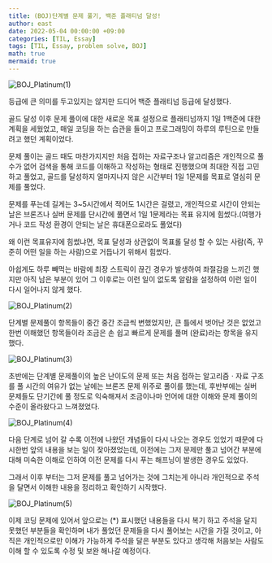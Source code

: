 ```yaml
---
title: (BOJ)단계별 문제 풀기, 백준 플래티넘 달성!
author: east
date: 2022-05-04 00:00:00 +09:00
categories: [TIL, Essay]
tags: [TIL, Essay, problem solve, BOJ]
math: true
mermaid: true
---
```


![BOJ_Platinum(1)](https://user-images.githubusercontent.com/77319450/166493824-37876ab1-392d-4fe7-ab6f-a0f7e255e64b.PNG)

등급에 큰 의미를 두고있지는 않지만 드디어 백준 플래티넘 등급에 달성했다.

골드 달성 이후 문제 풀이에 대한 새로운 목표 설정으로 플래티넘까지 1일 1백준에 대한 계획을 세웠었고, 매일 코딩을 하는 습관을 들이고 프로그래밍이 하루의 루틴으로 만들려고 했던 계획이었다.

문제 풀이는 골드 때도 마찬가지지만 처음 접하는 자료구조나 알고리즘은 개인적으로 풀 수가 없어 검색을 통해 코드를 이해하고 작성하는 형태로 진행했으며 최대한 직접 고민하고 풀었고, 골드를 달성하지 얼마지나지 않은 시간부터 1일 1문제를 목표로 열심히 문제를 풀었다.

문제를 푸는데 길게는 3~5시간에서 적어도 1시간은 걸렸고, 개인적으로 시간이 안되는 날은 브론즈나 실버 문제를 단시간에 풀면서 1일 1문제라는 목표 유지에 힘썼다.(여행가거나 코드 작성 환경이 안되는 날은 휴대폰으로라도 풀었다)

왜 이런 목표유지에 힘썼냐면, 목표 달성과 상관없이 목표롤 달성 할 수 있는 사람(즉, 꾸준히 어떤 일을 하는 사람)으로 거듭나기 위해서 힘썼다.

아쉽게도 하루 빼먹는 바람에 최장 스트릭이 끊긴 경우가 발생하여 좌절감을 느끼긴 했지만 아직 남은 부분이 있어 그 이후로는 이런 일이 없도록 알람을 설정하여 이런 일이 다시 일어나지 않게 했다.

![BOJ_Platinum(2)](https://user-images.githubusercontent.com/77319450/166493827-40a463b3-fe70-4ca2-b061-9ff14071b15f.PNG)

단계별 문제풀이 항목들이 중간 중간 조금씩 변했었지만, 큰 틀에서 벗어난 것은 없었고 한번 이해했던 항목들이라 조금은 손 쉽고 빠르게 문제를 풀며 (완료)라는 항목을 유지 했다.

![BOJ_Platinum(3)](https://user-images.githubusercontent.com/77319450/166493829-d70699c9-6297-474e-9118-3b305031fb7b.PNG)

초반에는 단계별 문제풀이의 높은 난이도의 문제 또는 처음 접하는 알고리즘ㆍ자료 구조를 풀 시간의 여유가 없는 날에는 브론즈 문제 위주로 풀이를 했는데, 후반부에는 실버 문제들도 단기간에 풀 정도로 익숙해져서 조금이나마 언어에 대한 이해와 문제 풀이의 수준이 올라왔다고 느껴졌었다.

![BOJ_Platinum(4)](https://user-images.githubusercontent.com/77319450/166493833-f8e55342-fbf0-4ebd-b3b9-b9686a036ca2.PNG)

다음 단계로 넘어 갈 수록 이전에 나왔던 개념들이 다시 나오는 경우도 있었기 때문에 다시한번 앞의 내용을 보는 일이 잦아졌었는데, 이전에는 그저 문제만 풀고 넘어간 부분에 대해 미숙한 이해로 인하여 이전 문제를 다시 푸는 해프닝이 발생한 경우도 있었다.

그래서 이후 부터는 그저 문제를 풀고 넘어가는 것에 그치는게 아니라 개인적으로 주석을 달면서 이해한 내용을 정리하고 확인하기 시작했다.

![BOJ_Platinum(5)](https://user-images.githubusercontent.com/77319450/166493821-11bb48d1-76a3-45fa-9065-6b89a27499d9.PNG)

이제 코딩 문제에 있어서 앞으로는 (\*) 표시했던 내용들을 다시 복기 하고 주석을 달지 못했던 부분들을 확인하며 내가 풀었던 문제들을 다시 풀어보는 시간을 가질 것이고, 아직은 개인적으로만 이해가 가능하게 주석을 달은 부분도 있다고 생각해 처음보는 사람도 이해 할 수 있도록 수정 및 보완 해나갈 예정이다.

